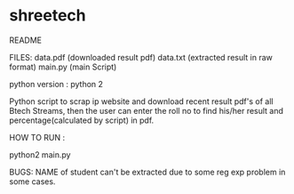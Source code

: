 # shreetech
README

FILES:
data.pdf (downloaded result pdf)
data.txt  (extracted result in raw format)
main.py (main Script)

python version : python 2

Python script to scrap ip website and download recent result pdf's of all Btech Streams, then the user can enter the roll no to find his/her result and percentage(calculated by script) in pdf.


HOW TO RUN :

python2 main.py


BUGS:
NAME of student can't be extracted due to some reg exp problem in some cases.
